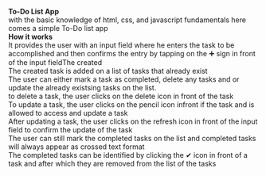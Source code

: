 **To-Do List App**<br>
with the basic knowledge of html, css, and javascript fundamentals here comes a simple To-Do list app<br>
**How it works**<br>
It provides the user with an input field where he enters the task to be accomplished and then confirms the entry by tapping on the ➕ sign in front of the input fieldThe created <br>
The created task is added on a list of tasks that already exist <br>The user can either mark a task as completed, delete any tasks and or update the already existsing tasks on the list.<br>
to delete a task, the user clicks on the delete icon in front of the task <br>
To update a task, the user clicks on the pencil icon infront if the task and is allowed to access and update a task <br>
After updating a task, the user clicks on the refresh icon in front of the input field to confirm the update of the task <br>
The user can still mark the completed tasks on the list and completed tasks will always appear as crossed text format <br>
The completed tasks can be identified by clicking the ✔ icon in front of a task and after which they are removed from the list of the tasks
